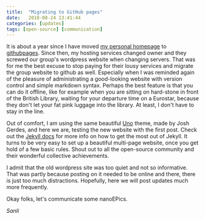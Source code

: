 ```yaml
---
title:  "Migrating to GitHub pages"
date:   2018-08-24 13:41:44
categories: [updates]
tags: [open-source] [communication]
---
```


It is about a year since I have moved [my personal homepage](https://sanlifaez.github.io) to [githubpages]. Since then, my hosting services changed owner and they screwed our group's wordpress website when changing servers. That was for me the best excuse to stop paying for their lousy services and migrate the group website to github as well. Especially when I was reminded again of the pleasure of administrating a good-looking website with version control and simple markdown syntax. Perhaps the best feature is that you can do it offline, like for example when you are sitting on hard-stone in front of the British Library, waiting for your departure time on a Eurostar, because they don't let your fat pink luggage into the library. At least, I don't have to stay in the line.

Out of comfort, I am using the same beautiful [Uno][uno] theme, made by Josh Gerdes, and here we are, testing the new website with the first post. Check out the [Jekyll docs][jekyll] for more info on how to get the most out of Jekyll. It turns to be very easy to set up a beautiful multi-page website, once you get hold of a few basic rules. Shout out to all the open-source community and their wonderful collective achievements.

I admit that the old wordpress site was too quiet and not so informative. That was partly because posting on it needed to be online and there, there is just too much distractions. Hopefully, here we will post updates much more frequently.

Okay folks, let's communicate some nanoEPics.

_Sanli_

[jekyll]:      http://jekyllrb.com
[oldwebsite]:  http://www.sanlifaez.info
[wikitribune]: https://www.wikitribune.com/
[uno]: 		   https://jekyll-themes.com/uno/
[githubpages]: https://pages.github.com/
